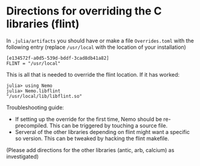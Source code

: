 # Directions for overriding the C libraries (flint)

In `.julia/artifacts` you should have or make a file `Overrides.toml` with the following
entry (replace `/usr/local` with the location of your installation)

```
[e134572f-a0d5-539d-bddf-3cad8db41a82]
FLINT = "/usr/local"
```

This is all that is needed to override the flint location. If it has worked:

```
julia> using Nemo
julia> Nemo.libflint
"/usr/local/lib/libflint.so"
```

Troubleshooting guide:

- If setting up the override for the first time, Nemo should be re-precompiled. This can be triggered by touching a source file.
- Serveral of the other libraries depending on flint might want a specific so version. This can be tweaked by hacking the flint makefile.

(Please add directions for the other libraries (antic, arb, calcium) as investigated)
